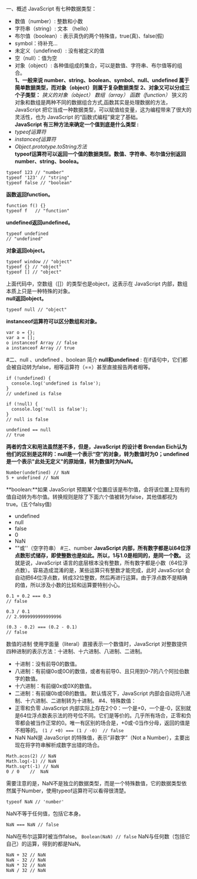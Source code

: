 一、概述
JavaScript 有七种数据类型：
* 数值（number）: 整数和小数
* 字符串（string）:  文本 （hello）
* 布尔值（boolean）: 表示真伪的两个特殊值，true(真)、false(假)
* symbol：待补充...
* 未定义（undefined）: 没有被定义的值
* 空（null）：值为空
* 对象（object）: 各种值组成的集合，可以是数值、字符串、布尔值等的组合。<br/>
**1、一般来说 number、string、boolean、symbol、null、undefined 属于简单数据类型，而对象（object）则属于复杂数据类型**
**2、对象又可以分成三个子类型：**
*狭义的对象（object）*
*数组（array）*
*函数（function）*
狭义的对象和数组是两种不同的数据组合方式,函数其实是处理数据的方法，JavaScript 把它当成一种数据类型，可以赋值给变量，这为编程带来了很大的灵活性，也为 JavaScript 的“函数式编程”奠定了基础。<br/>
**JavaScript 有三种方法来确定一个值到底是什么类型 :**
* *typeof运算符*
* *instanceof运算符*
* *Object.prototype.toString方法*<br/>
**typeof运算符可以返回一个值的数据类型。数值、字符串、布尔值分别返回number、string、boolea。**
```
typeof 123 // "number"
typeof '123' // "string"
typeof false // "boolean"
```
**函数返回function。**
```
function f() {}
typeof f   // "function"
```
**undefined返回undefined。**
```
typeof undefined
// "undefined"
```
**对象返回object。**
```
typeof window // "object"
typeof {} // "object"
typeof [] // "object"
```
上面代码中，空数组（[]）的类型也是object，这表示在 JavaScript 内部，数组本质上只是一种特殊的对象。<br/>
**null返回object。**
```
typeof null // "object"
```
**instanceof运算符可以区分数组和对象。**
```
var o = {};
var a = [];
o instanceof Array // false
a instanceof Array // true
```
#二、null 、undefined 、boolean 简介
**null和undefined** : 在if语句中，它们都会被自动转为false，相等运算符（==）甚至直接报告两者相等。
```
if (!undefined) {
  console.log('undefined is false');
}
// undefined is false

if (!null) {
  console.log('null is false');
}
// null is false

undefined == null
// true
```
**两者的含义和用法虽然差不多，但是，JavaScript 的设计者 Brendan Eich认为他们的区别是这样的：null是一个表示“空”的对象，转为数值时为0；undefined是一个表示"此处无定义"的原始值，转为数值时为NaN。**
```
Number(undefined) // NaN
5 + undefined // NaN
```
**boolean:**如果 JavaScript 预期某个位置应该是布尔值，会将该位置上现有的值自动转为布尔值。转换规则是除了下面六个值被转为false，其他值都视为true。(五个falsy值)

* undefined
* null
* false
* 0
* NaN
* ""或''（空字符串）
#三、number
**JavaScript 内部，所有数字都是以64位浮点数形式储存，即使整数也是如此。所以，1与1.0是相同的，是同一个数。**
这就是说，JavaScript 语言的底层根本没有整数，所有数字都是小数（64位浮点数）。容易造成混淆的是，某些运算只有整数才能完成，此时 JavaScript 会自动把64位浮点数，转成32位整数，然后再进行运算。由于浮点数不是精确的值，所以涉及小数的比较和运算要特别小心。
```
0.1 + 0.2 === 0.3
// false

0.3 / 0.1
// 2.9999999999999996

(0.3 - 0.2) === (0.2 - 0.1)
// false
```
数值的进制
使用字面量（literal）直接表示一个数值时，JavaScript 对整数提供四种进制的表示方法：十进制、十六进制、八进制、二进制。
* 十进制：没有前导0的数值。
* 八进制：有前缀0o或0O的数值，或者有前导0、且只用到0-7的八个阿拉伯数字的数值。
* 十六进制：有前缀0x或0X的数值。
* 二进制：有前缀0b或0B的数值。
默认情况下，JavaScript 内部会自动将八进制、十六进制、二进制转为十进制。
#4、特殊数值：
* 正零和负零
JavaScript 内部实际上存在2个0：一个是+0，一个是-0，区别就是64位浮点数表示法的符号位不同。它们是等价的。几乎所有场合，正零和负零都会被当作正常的0。唯一有区别的场合是，+0或-0当作分母，返回的值是不相等的。
`(1 / +0) === (1 / -0)  // false`
* NaN
NaN是 JavaScript 的特殊值，表示“非数字”（Not a Number），主要出现在将字符串解析成数字出错的场合。
```
Math.acos(2) // NaN
Math.log(-1) // NaN
Math.sqrt(-1) // NaN
0 / 0    //  NaN
```
需要注意的是，NaN不是独立的数据类型，而是一个特殊数值，它的数据类型依然属于Number，使用typeof运算符可以看得很清楚。
 ```
typeof NaN // 'number'
```
NaN不等于任何值，包括它本身。
```
NaN === NaN // false
```
NaN在布尔运算时被当作false。
`Boolean(NaN) // false`
NaN与任何数（包括它自己）的运算，得到的都是NaN。
```
NaN + 32 // NaN
NaN - 32 // NaN
NaN * 32 // NaN
NaN / 32 // NaN
```
